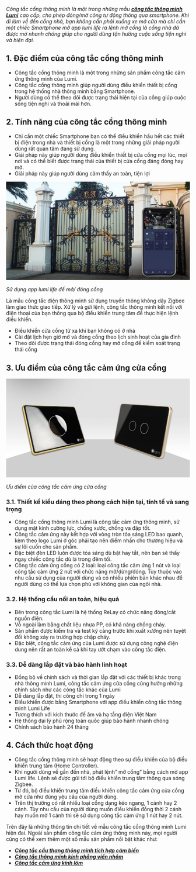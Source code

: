 ﻿*Công tắc cổng thông minh là một trong những mẫu [**công tắc thông minh Lumi**](https://lumi.vn/cong-tac-thong-minh/) cao cấp, cho phép đóng/mở công tự động thông qua smartphone. Khi đi làm về đến cổng nhà, bạn không cần phải xuống xe mở cửa mà chỉ cần một chiếc Smartphone mở app lumi life ra lệnh mở cổng là cổng nhà đã được mở nhanh chóng giúp cho người dùng tận hưởng cuộc sống tiện nghi và hiện đại.*
## **1. Đặc điểm của công tắc cổng thông minh**
- Công tắc cổng thông minh là một trong những sản phẩm công tắc cảm ứng thông minh của Lumi.
- Công tắc cổng thông minh giúp người dùng điều khiển thiết bị cổng trong hệ thống nhà thông minh bằng Smartphone.
- Người dùng có thể theo dõi được trạng thái hiện tại của cổng giúp cuộc sống tiện nghi và thoải mái hơn.
## **2. Tính năng của công tắc cổng thông minh**
- Chỉ cần một chiếc Smartphone bạn có thể điều khiển hầu hết các thiết bị điện trong nhà và thiết bị cổng là một trong những giải pháp người dùng rất quan tâm đang sử dụng.
- Giải pháp này giúp người dùng điều khiển thiết bị cửa cổng mọi lúc, mọi nơi và có thể biết được trạng thái của thiết bị cửa cổng đáng đóng hay mở.
- Giải pháp này giúp người dùng cảm thấy an toàn, tiện lợi

![Sử dụng app lumi life để mở/ đóng cổng ](Aspose.Words.5e3642b3-5c31-4eaf-8878-ffb15a15bb60.001.jpeg)

*Sử dụng app lumi life để mở/ đóng cổng*

Là mẫu công tắc điện thông minh sử dụng truyền thông không dây Zigbee làm giao thức giao tiếp. Xử lý và gửi lệnh, công tắc thông minh kết nối với điện thoại của bạn thông qua bộ điều khiển trung tâm để thực hiện lệnh điều khiển.

- Điều khiển cửa cổng từ xa khi bạn không có ở nhà
- Cài đặt lịch hẹn giờ mở và đóng cổng theo lịch sinh hoạt của gia đình
- Theo dõi được trạng thái đóng cổng hay mở cổng để kiểm soát trạng thái cổng
## **3. Ưu điểm của công tắc cảm ứng cửa cổng**
![Các loại công tắc cổng thông minh ](Aspose.Words.5e3642b3-5c31-4eaf-8878-ffb15a15bb60.002.jpeg)

*Ưu điểm của công tắc cảm ứng cửa cổng*
### **3.1. Thiết kế kiểu dáng theo phong cách hiện tại, tính tế và sang trọng**
- Công tắc cổng thông minh Lumi là công tắc cảm ứng thông minh, sử dụng mặt kính cường lực, chống xước, chống va đập tốt.
- Công tắc cảm ứng này kết hợp với vòng tròn tỏa sáng LED bao quanh, kèm theo logo Lumi ở góc phải tạo nên điểm nhấn cho thương hiệu và sự lôi cuốn cho sản phẩm.
- Đặc biệt đèn LED luôn được tỏa sáng dù bật hay tắt, nên bạn sẽ thấy ngay chiếc công tắc dù là trong đêm tối.
- Công tắc cảm ứng cổng có 2 loại: loại công tắc cảm ứng 1 nút và loại công tắc cảm ứng 2 nút với chức năng mở/dừng/đóng. Tùy thuộc vào nhu cầu sử dụng của người dùng và có nhiều phiên bản khác nhau để người dùng có thể lựa chọn phù với không gian của ngôi nhà.
### **3.2. Hệ thống cầu nối an toàn, hiệu quả**
- Bên trong công tắc Lumi là hệ thống ReLay có chức năng đóng/cắt nguồn điện.
- Vỏ ngoài làm bằng chất liệu nhựa PP, có khả năng chống cháy.
- Sản phẩm được kiểm tra và test kỹ càng trước khi xuất xưởng nên tuyệt đối không xảy ra trường hợp chập cháy.
- Đặc biệt, công tắc cảm ứng của Lumi được sử dụng công nghệ điện dung nên rất an toàn kể cả khi tay ướt chạm vào công tắc điện.
### **3.3. Dễ dàng lắp đặt và bảo hành linh hoạt**
- Đồng bộ về chính sách và thời gian lắp đặt với các thiết bị khác trong nhà thông minh Lumi, công tắc cảm ứng cửa cổng cũng hưởng những chính sách như các công tắc khác của Lumi
- Dễ dàng lắp đặt, thi công chỉ trong 1 ngày
- Điều khiển được bằng Smartphone với app điều khiển công tắc thông minh Lumi Life
- Tương thích với kích thước đế âm và hạ tầng điện Việt Nam
- Hệ thống đại lý phủ rộng toàn quốc giúp bảo hành nhanh chóng
- Chính sách bảo hành 24 tháng
## **4. Cách thức hoạt động**
- Công tắc cổng thông minh sẽ hoạt động theo sự điều khiển của bộ điều khiển trung tâm (Home Controller).
- Khi người dùng về gần đến nhà, phát lệnh” mở cổng” bằng cách mở app Lumi life. Lệnh sẽ được gửi tới bộ điều khiển trung tâm thông qua sóng Zigbee.
- Từ đó, bộ điều khiển trung tâm điều khiển công tắc cảm ứng cửa cổng mở cửa như đúng yêu cầu của người dùng.
- Trên thị trường có rất nhiều loại cổng dạng kéo ngang, 1 cánh hay 2 cánh. Tùy nhu cầu của người dùng muốn điều khiển đồng thời 2 cánh hay muốn mở 1 cánh thì sẽ sử dụng công tắc cảm ứng 1 nút hay 2 nút.

Trên đây là những thông tin chi tiết về mẫu công tắc cổng thông minh Lumi hiện đai. Ngoài sản phẩm công tắc cảm ứng thông minh này, mọi người cũng có thể xem thêm một số mẫu sản phẩm nổi bật khác như:

- [***Công tắc cầu thang thông minh tích hợp cảm biến***](https://lumi.vn/san-pham/cong-tac-cau-thang-tich-hop-cam-bien-2-trong-1.html)
- [***Công tắc thông minh kính phẳng viền nhôm***](https://lumi.vn/san-pham/cong-tac-cam-ung-kinh-phang.html)
- [***Công tắc cảm ứng kính lõm***](https://lumi.vn/san-pham/cong-tac-cam-ung-kinh-lom.html)
